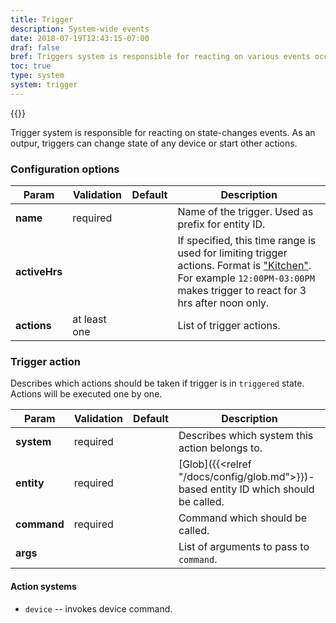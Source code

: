 ```yaml
---
title: Trigger
description: System-wide events
date: 2018-07-19T12:43:15-07:00
draf: false
bref: Triggers system is responsible for reacting on various events occured in the go-home system
toc: true
type: system
system: trigger
---
```

{{<provider>}}

Trigger system is responsible for reacting on state-changes events. As an outpur, triggers can change state of any device or start other actions.

### Configuration options

| Param | Validation | Default | Description |
|-------|------------|---------|-------------|
| **name** | required || Name of the trigger. Used as prefix for entity ID. |
| **activeHrs** ||| If specified, this time range is used for limiting trigger actions. Format is ["Kitchen"](https://golang.org/pkg/time/#pkg-constants). For example `12:00PM-03:00PM` makes trigger to react for 3 hrs after noon only.|
| **actions** | at least one || List of trigger actions.|

### Trigger action

Describes which actions should be taken if trigger is in `triggered` state. Actions will be executed one by one. 

| Param | Validation | Default | Description |
|-------|------------|---------|-------------|
| **system** | required || Describes which system this action belongs to. |
| **entity** | required || [Glob]({{<relref "/docs/config/glob.md">}})-based entity ID which should be called. |
| **command** | required || Command which should be called. |
| **args** ||| List of arguments to pass to `command`.|

#### Action systems

* `device` -- invokes device command.